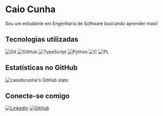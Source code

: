 # Caio Cunha
Sou um estudante em Engenharia de Software buscando aprender mais!
## Tecnologias utilizadas
![Git](https://img.shields.io/badge/GIT-E44C30?style=for-the-badge&logo=git&logoColor=white)
![GitHub](https://img.shields.io/badge/GitHub-100000?style=for-the-badge&logo=github&logoColor=white)
![TypeScript](https://img.shields.io/badge/TypeScript-007ACC?style=for-the-badge&logo=typescript&logoColor=white)
![Python](https://img.shields.io/badge/python-3670A0?style=for-the-badge&logo=python&logoColor=ffdd54)
![C](https://img.shields.io/badge/C-00599C?style=for-the-badge&logo=c&logoColor=white)
![PL](https://img.shields.io/badge/PL%2FSQL-FFFFFF?style=for-the-badge&logo=oracle&logoColor=FF0000&labelColor=FFFFFF&color=FF0000)
## Estatísticas no GitHub
![caiodscunha's GitHub stats](https://github-readme-stats.vercel.app/api?username=caiodscunha&show_icons=true&theme=dracula)
## Conecte-se comigo
[![LinkedIn](https://img.shields.io/badge/LinkedIn-0077B5?style=for-the-badge&logo=linkedin&logoColor=white)](https://www.linkedin.com/in/caio-dos-santos-cunha-697665329/)
[![GitHub](https://img.shields.io/badge/GitHub-100000?style=for-the-badge&logo=github&logoColor=white)](https://github.com/caiodscunha)

<!---
caiodscunha/caiodscunha is a ✨ special ✨ repository because its `README.md` (this file) appears on your GitHub profile.
You can click the Preview link to take a look at your changes.
--->
